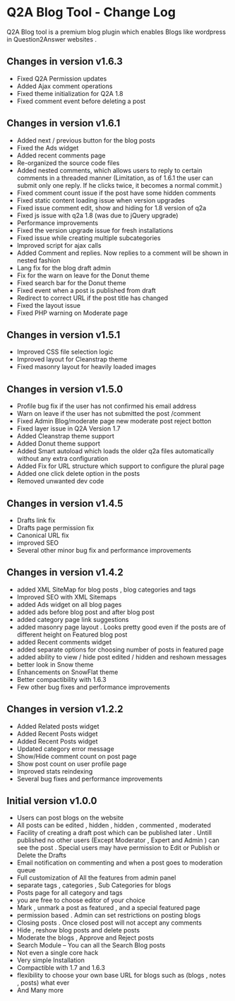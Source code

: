 # Q2A Blog Tool - Change Log 

Q2A Blog tool is a premium blog plugin which enables Blogs like wordpress in Question2Answer websites .

## Changes in version v1.6.3

- Fixed Q2A Permission updates
- Added Ajax comment operations 
- Fixed theme initialization for Q2A 1.8 
- Fixed comment event before deleting a post


## Changes in version v1.6.1

- Added next / previous button for the blog posts
- Fixed the Ads widget
- Added recent comments page 
- Re-organized the source code files
- Added nested comments, which allows users to reply to certain comments in a threaded manner (Limitation, as of 1.6.1 the user can submit only one reply. If he clicks twice, it becomes a normal commit.) 
- Fixed comment count issue if the post have some hidden comments 
- Fixed static content loading issue when version upgrades
- Fixed issue comment edit, show and hiding for 1.8 version of q2a
- Fixed js issue with q2a 1.8 (was due to jQuery upgrade)
- Performance improvements 
- Fixed the version upgrade issue for fresh installations
- Fixed issue while creating multiple subcategories 
- Improved script for ajax calls 
- Added  Comment and replies. Now replies to a comment will be shown in nested fashion
- Lang fix for the blog draft admin 
- Fix for the warn on leave for the Donut theme 
- Fixed search bar for the Donut theme 
- Fixed event when a post is published from draft 
- Redirect to correct URL if the post title has changed
- Fixed the layout issue
- Fixed PHP warning on Moderate page


## Changes in version v1.5.1

-  Improved CSS file selection logic
-  Improved layout for Cleanstrap theme
-  Fixed masonry layout for heavily loaded images 

## Changes in version v1.5.0

-  Profile bug fix if the user has not confirmed his email address
-  Warn on leave if the user has not submitted the post /comment 
-  Fixed Admin Blog/moderate page new moderate post reject botton
-  Fixed layer issue in Q2A Version 1.7
-  Added Cleanstrap theme support
-  Added Donut theme support
-  Added Smart autoload which loads the older q2a files automatically without any extra configuration
-  Added Fix for URL structure which support to configure the plural page
-  Added one click delete option in the posts
-  Removed unwanted dev code

## Changes in version v1.4.5

-  Drafts link fix 
-  Drafts page permission fix 
-  Canonical URL fix 
-  improved SEO 
-  Several other minor bug fix and performance improvements

## Changes in version v1.4.2

-  added XML SiteMap for blog posts , blog categories and tags 
-  Improved SEO with XML Sitemaps  
-  added Ads widget on all blog pages 
-  added ads before blog post and after blog post 
-  added category page link suggestions 
-  added masonry page layout . Looks pretty good even if the posts are of different height on Featured blog post 
-  added Recent comments widget 
-  added separate options for choosing number of posts in featured page 
-  added ability to view / hide post edited / hidden and reshown messages 
-  better look in Snow theme 
-  Enhancements on SnowFlat theme 
-  Better compactibility with 1.6.3 
-  Few other bug fixes and performance improvements 

## Changes in version v1.2.2

-  Added Related posts widget 
-  Added Recent Posts widget 
-  Added Recent Posts widget 
-  Updated category error message 
-  Show/Hide comment count on post page 
-  Show post count on user profile page 
-  Improved stats reindexing 
-  Several bug fixes and performance improvements 

## Initial version v1.0.0

-  Users can post blogs on the website
-  All posts can be edited , hidden , hidden , commented , moderated
-  Facility of creating a draft post which can be published later . Untill published no other users (Except Moderator , Expert and Admin ) can see the post . Special users may have permission to Edit or Publish or Delete the Drafts
-  Email notification on commenting and when a post goes to moderation queue
-  Full customization of All the features from admin panel
-  separate tags , categories , Sub Categories for blogs
-  Posts page for all category and tags
-  you are free to choose editor of your choice
-  Mark , unmark a post as featured , and a special featured page
-  permission based . Admin can set restrictions on posting blogs
-  Closing posts . Once closed post will not accept any comments
-  Hide , reshow blog posts and delete posts
-  Moderate the blogs , Approve and Reject posts
-  Search Module – You can all the Search Blog posts
-  Not even a single core hack
-  Very simple Installation
-  Compactible with 1.7 and 1.6.3
-  flexibility to choose your own base URL for blogs such as (blogs , notes , posts) what ever
-  And Many more